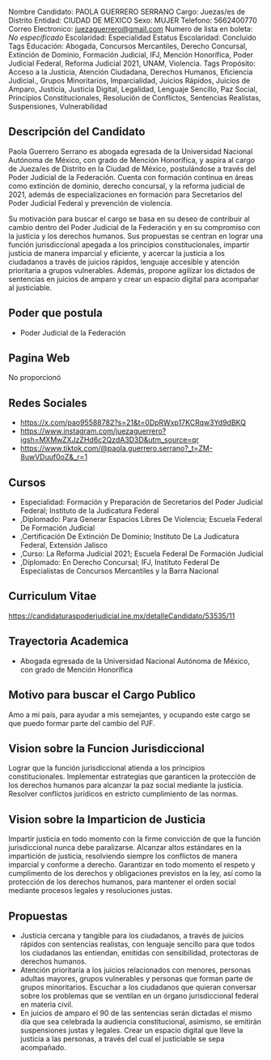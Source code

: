 Nombre Candidato: PAOLA GUERRERO SERRANO
Cargo: Juezas/es de Distrito
Entidad: CIUDAD DE MEXICO
Sexo: MUJER
Telefono: 5662400770
Correo Electronico: juezaguerrero@gmail.com
Numero de lista en boleta: *No especificado*
Escolaridad: Especialidad
Estatus Escolaridad: Concluido
Tags Educación: Abogada, Concursos Mercantiles, Derecho Concursal, Extinción de Dominio, Formación Judicial, IFJ, Mención Honorífica, Poder Judicial Federal, Reforma Judicial 2021, UNAM, Violencia.
Tags Propósito: Acceso a la Justicia, Atención Ciudadana, Derechos Humanos, Eficiencia Judicial., Grupos Minoritarios, Imparcialidad, Juicios Rápidos, Juicios de Amparo, Justicia, Justicia Digital, Legalidad, Lenguaje Sencillo, Paz Social, Principios Constitucionales, Resolución de Conflictos, Sentencias Realistas, Suspensiones, Vulnerabilidad


## Descripción del Candidato 

Paola Guerrero Serrano es abogada egresada de la Universidad Nacional Autónoma de México, con grado de Mención Honorífica, y aspira al cargo de Jueza/es de Distrito en la Ciudad de México, postulándose a través del Poder Judicial de la Federación. Cuenta con formación continua en áreas como extinción de dominio, derecho concursal, y la reforma judicial de 2021, además de especializaciones en formación para Secretarios del Poder Judicial Federal y prevención de violencia.

Su motivación para buscar el cargo se basa en su deseo de contribuir al cambio dentro del Poder Judicial de la Federación y en su compromiso con la justicia y los derechos humanos. Sus propuestas se centran en lograr una función jurisdiccional apegada a los principios constitucionales, impartir justicia de manera imparcial y eficiente, y acercar la justicia a los ciudadanos a través de juicios rápidos, lenguaje accesible y atención prioritaria a grupos vulnerables. Además, propone agilizar los dictados de sentencias en juicios de amparo y crear un espacio digital para acompañar al justiciable.


## Poder que postula

- Poder Judicial de la Federación


## Pagina Web

No proporcionó


## Redes Sociales

- https://x.com/pao95588782?s=21&t=0DpRWxp17KCRqw3Yd9dBKQ
- https://www.instagram.com/juezaguerrero?igsh=MXMwZXJzZHd6c2QzdA3D3D&utm_source=qr
- https://www.tiktok.com/@paola.guerrero.serrano?_t=ZM-8uwVDuuf0oZ&_r=1


## Cursos

- Especialidad: Formación y Preparación de Secretarios del Poder Judicial Federal; Instituto de la Judicatura Federal
- ,Diplomado: Para Generar Espacios Libres De Violencia; Escuela Federal De Formación Judicial
- ,Certificación De Extinción De Dominio; Instituto De La Judicatura Federal, Extensión Jalisco
- ,Curso: La Reforma Judicial 2021; Escuela Federal De Formación Judicial
- ,Diplomado: En Derecho Concursal; IFJ, Instituto Federal De Especialistas de Concursos Mercantiles y la Barra Nacional


## Curriculum Vitae

https://candidaturaspoderjudicial.ine.mx/detalleCandidato/53535/11


## Trayectoria Academica

- Abogada egresada de la Universidad Nacional Autónoma de México, con grado de Mención Honorífica


## Motivo para buscar el Cargo Publico

Amo a mi país, para ayudar a mis semejantes, y ocupando este cargo se que puedo formar parte del cambio del PJF.


## Vision sobre la Funcion Jurisdiccional

Lograr que la función jurisdiccional atienda a los principios constitucionales. Implementar estrategias que garanticen la protección de los derechos humanos para alcanzar la paz social mediante la justicia. Resolver conflictos jurídicos en estricto cumplimiento de las normas.


## Vision sobre la Imparticion de Justicia

Impartir justicia en todo momento con la firme convicción de que la función jurisdiccional nunca debe paralizarse. Alcanzar altos estándares en la impartición de justicia, resolviendo siempre los conflictos de manera imparcial y conforme a derecho. Garantizar en todo momento el respeto y cumplimento de los derechos y obligaciones previstos en la ley, así como la protección de los derechos humanos, para mantener el orden social mediante procesos legales y resoluciones justas.


## Propuestas

- Justicia cercana y tangible para los ciudadanos, a través de juicios rápidos con sentencias realistas, con lenguaje sencillo para que todos los ciudadanos las entiendan, emitidas con sensibilidad, protectoras de derechos humanos.
- Atención prioritaria a los juicios relacionados con menores, personas adultas mayores, grupos vulnerables y personas que forman parte de grupos minoritarios. Escuchar a los ciudadanos que quieran conversar sobre los problemas que se ventilan en un órgano jurisdiccional federal en materia civil.
- En juicios de amparo el 90 de las sentencias serán dictadas el mismo día que sea celebrada la audiencia constitucional, asimismo, se emitirán suspensiones justas y legales. Crear un espacio digital que lleve la justicia a las personas, a través del cual el justiciable se sepa acompañado.

